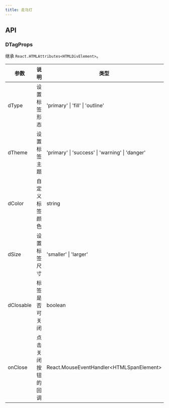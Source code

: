 ```yaml
---
title: 走马灯
---
```


## API

### DTagProps

继承 `React.HTMLAttributes<HTMLDivElement>`。

<!-- prettier-ignore-start -->
| 参数 | 说明 | 类型 | 默认值 | 
| --- | --- | --- | --- | 
| dType | 设置标签形态 | 'primary' \| 'fill' \| 'outline' | 'primary' |
| dTheme | 设置标签主题 | 'primary' \| 'success' \| 'warning' \| 'danger' | - |
| dColor | 自定义标签颜色 | string | - |
| dSize | 设置标签尺寸 | 'smaller' \| 'larger' | - |
| dClosable | 标签是否可关闭 | boolean | false |
| onClose | 点击关闭按钮的回调 | React.MouseEventHandler\<HTMLSpanElement\> | - |
<!-- prettier-ignore-end -->
